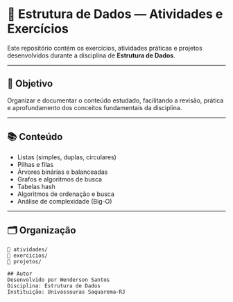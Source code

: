 # 📘 Estrutura de Dados — Atividades e Exercícios

Este repositório contém os exercícios, atividades práticas e projetos desenvolvidos durante a disciplina de **Estrutura de Dados**.

---

## 🎯 Objetivo

Organizar e documentar o conteúdo estudado, facilitando a revisão, prática e aprofundamento dos conceitos fundamentais da disciplina.

---

## 📚 Conteúdo

- Listas (simples, duplas, circulares)
- Pilhas e filas
- Árvores binárias e balanceadas
- Grafos e algoritmos de busca
- Tabelas hash
- Algoritmos de ordenação e busca
- Análise de complexidade (Big-O)

---

## 🗂 Organização

```plaintext
📁 atividades/
📁 exercicios/
📁 projetos/

## Autor
Desenvolvido por Wenderson Santos
Disciplina: Estrutura de Dados
Instituição: Univassouras Saquarema-RJ
